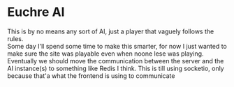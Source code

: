 # Euchre AI

This is by no means any sort of AI, just a player that vaguely follows the
rules.  
Some day I'll spend some time to make this smarter, for now I just wanted to
make sure the site was playable even when noone lese was playing.  
Eventually we should move the communication between the server and the AI
instance(s) to something like Redis I think. This is till using socketio, only
because that'a what the frontend is using to communicate
